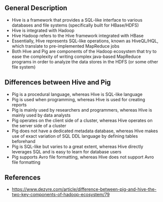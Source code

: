 ## General Description
- Hive is a framework that provides a SQL-like interface to various databases and file systems (specifically built for HBase/HDFS)
- Hive is integrated with Hadoop
- Hive Hadoop refers to the Hive framework integrated with HBase
- Essentially, Hive represents SQL-like operations, known as HiveQL/HQL, which translate to pre-implemented MapReduce jobs 
- Both Hive and Pig are components of the Hadoop ecosystem that try to ease the complexity of writing complex java-based MapReduce programs in order to analyze the data stores in the HDFS (or some other file system)

## Differences between Hive and Pig
- Pig is a procedural language, whereas Hive is SQL-like language
- Pig is used when programming, whereas Hive is used for creating reports
- Pig is mainly used by researchers and programmers, whereas Hive is mainly used by data analysts
- Pig operates on the client side of a cluster, whereas Hive operates on the server side of a cluster
- Pig does not have a dedicated metadata database, whereas Hive makes use of exact variation of SQL DDL language by defining tables beforehand
- Pig is SQL-like but varies to a great extent, whereas Hive directly leverages SQL and is easy to learn for database users
- Pig supports Avro file formatting, whereas Hive does not support Avro file formatting

## References
- https://www.dezyre.com/article/difference-between-pig-and-hive-the-two-key-components-of-hadoop-ecosystem/79
